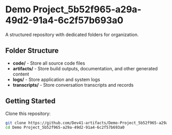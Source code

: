 # Demo Project_5b52f965-a29a-49d2-91a4-6c2f57b693a0
A structured repository with dedicated folders for organization.

## Folder Structure

- **code/** - Store all source code files
- **artifacts/** - Store build outputs, documentation, and other generated content
- **logs/** - Store application and system logs
- **transcripts/** - Store conversation transcripts and records

## Getting Started

Clone this repository:
```bash
git clone https://github.com/Dev41-artifacts/Demo-Project_5b52f965-a29a-49d2-91a4-6c2f57b693a0
cd Demo Project_5b52f965-a29a-49d2-91a4-6c2f57b693a0
```
